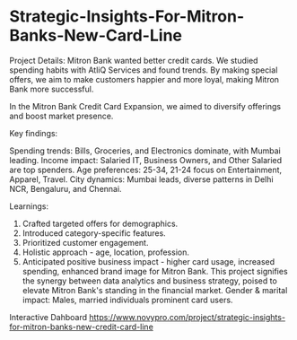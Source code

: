 # Strategic-Insights-For-Mitron-Banks-New-Card-Line

Project Details: Mitron Bank wanted better credit cards. We studied spending habits with AtliQ Services and found trends. By making special offers, we aim to make customers happier and more loyal, making Mitron Bank more successful.

In the Mitron Bank Credit Card Expansion, we aimed to diversify offerings and boost market presence.

Key findings:

Spending trends: Bills, Groceries, and Electronics dominate, with Mumbai leading.
Income impact: Salaried IT, Business Owners, and Other Salaried are top spenders.
Age preferences: 25-34, 21-24 focus on Entertainment, Apparel, Travel.
City dynamics: Mumbai leads, diverse patterns in Delhi NCR, Bengaluru, and Chennai.


Learnings:

1) Crafted targeted offers for demographics.
2) Introduced category-specific features.
3) Prioritized customer engagement.
4) Holistic approach - age, location, profession.
5) Anticipated positive business impact - higher card usage, increased spending, enhanced brand image for Mitron Bank. This project signifies the synergy between data analytics and business strategy, poised to elevate Mitron Bank's standing in the financial market.
Gender & marital impact: Males, married individuals prominent card users.


Interactive Dahboard 
https://www.novypro.com/project/strategic-insights-for-mitron-banks-new-credit-card-line
